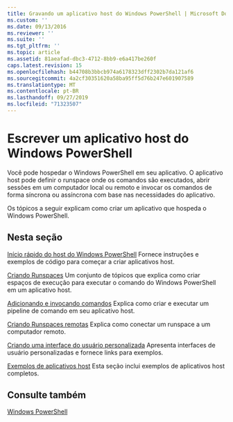 ```yaml
---
title: Gravando um aplicativo host do Windows PowerShell | Microsoft Docs
ms.custom: ''
ms.date: 09/13/2016
ms.reviewer: ''
ms.suite: ''
ms.tgt_pltfrm: ''
ms.topic: article
ms.assetid: 81aeafad-dbc3-4712-8bb9-e6a417be260f
caps.latest.revision: 15
ms.openlocfilehash: b44708b3bbcb974a6178323dff2302b7da121af6
ms.sourcegitcommit: 4a2cf30351620a58ba95ff5d76b247e601907589
ms.translationtype: MT
ms.contentlocale: pt-BR
ms.lasthandoff: 09/27/2019
ms.locfileid: "71323507"
---
```

# <a name="writing-a-windows-powershell-host-application"></a>Escrever um aplicativo host do Windows PowerShell

Você pode hospedar o Windows PowerShell em seu aplicativo. O aplicativo host pode definir o runspace onde os comandos são executados, abrir sessões em um computador local ou remoto e invocar os comandos de forma síncrona ou assíncrona com base nas necessidades do aplicativo.

Os tópicos a seguir explicam como criar um aplicativo que hospeda o Windows PowerShell.

## <a name="in-this-section"></a>Nesta seção

[Início rápido do host do Windows PowerShell](./windows-powershell-host-quickstart.md) Fornece instruções e exemplos de código para começar a criar aplicativos host.

[Criando Runspaces](./creating-runspaces.md) Um conjunto de tópicos que explica como criar espaços de execução para executar o comando do Windows PowerShell em um aplicativo host.

[Adicionando e invocando comandos](./adding-and-invoking-commands.md) Explica como criar e executar um pipeline de comando em seu aplicativo host.

[Criando Runspaces remotas](./creating-remote-runspaces.md) Explica como conectar um runspace a um computador remoto.

[Criando uma interface do usuário personalizada](./creating-a-custom-user-interface.md) Apresenta interfaces de usuário personalizadas e fornece links para exemplos.

[Exemplos de aplicativos host](./host-application-samples.md) Esta seção inclui exemplos de aplicativos host completos.

## <a name="see-also"></a>Consulte também

[Windows PowerShell](https://msdn.microsoft.com/en-us/b41a2af3-aec1-402d-8e18-c2c26be461ff)
